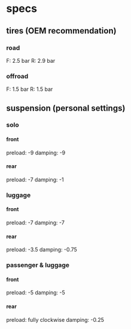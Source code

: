 # specs

## tires (OEM recommendation)

### road

F: 2.5 bar
R: 2.9 bar

### offroad

F: 1.5 bar
R: 1.5 bar

## suspension (personal settings)

### solo

#### front

preload: -9
damping: -9

#### rear

preload: -7
damping: -1

### luggage

#### front

preload: -7
damping: -7

#### rear

preload: -3.5
damping: -0.75

### passenger & luggage

#### front

preload: -5
damping: -5

#### rear

preload: fully clockwise
damping: -0.25
